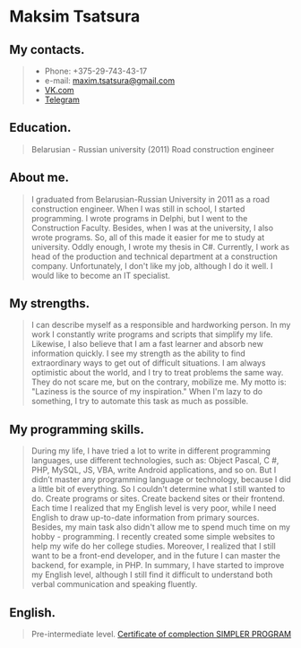 # Maksim Tsatsura

## My contacts.
   >  * Phone: +375-29-743-43-17
   >  * e-mail: maxim.tsatsura@gmail.com
   >  * [VK.com](https://vk.com/maxim_tsatsura)
   >  * [Telegram](https://t.me/maxim_tsatsura)

## Education.
   > Belarusian - Russian university (2011)
   > Road construction engineer
   
## About me.
   > I graduated from  Belarusian-Russian University in 2011 as a road construction engineer. When I was still in school, I started programming. I wrote programs in Delphi, but I went to the Construction Faculty. Besides, when I was at the university, I also wrote programs. So, all of this made it easier for me to study at university. Oddly enough, I wrote my thesis in C#. Currently, I work as head of the production and technical department at a construction company. Unfortunately, I don't like my job, although I do it well. I would like to become an IT specialist.
   
## My strengths.
   > I can describe myself as a responsible and hardworking person.  In my work I constantly write programs and scripts that simplify my life. Likewise, I also believe that I am a fast learner and absorb new information quickly. I see my strength as the ability to find extraordinary ways to get out of difficult situations. I am always optimistic about the world, and I try to treat problems the same way. They do not scare me, but on the contrary, mobilize me. My motto is: "Laziness is the source of my inspiration." When I'm lazy to do something, I try to automate this task as much as possible.
   
## My programming skills.  
   > During my life, I have tried a lot to write in different programming languages, use different technologies, such as: Object Pascal, C #, PHP, MySQL, JS, VBA, write Android applications, and so on. But I didn’t master any programming language or technology, because I did a little bit of everything. So I couldn't  determine what I still wanted to do. Create programs or sites. Create backend sites or their frontend. Each time I realized that my English level is very poor, while I need English to draw up-to-date information from primary sources. Besides, my main task also didn't allow me to spend much time on my hobby - programming. I recently  created some simple websites to help my wife do her college studies. Moreover, I realized that I still want to be a front-end developer,  and in the future I can master the backend, for example, in PHP.
In summary, I have started to improve my English level, although I still find it difficult to understand both verbal communication and speaking fluently.

## English.
 > Pre-intermediate level. 
 > [Certificate of complection SIMPLER PROGRAM](https://simpler.link/c/vKA5e#)
